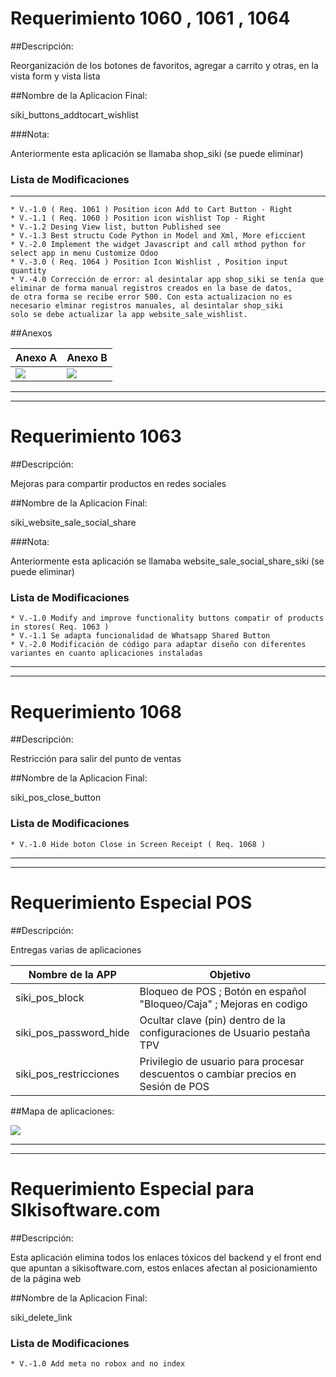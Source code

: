 # Requerimiento 1060 , 1061 , 1064

##Descripción: 

Reorganización de los botones de favoritos, agregar a carrito y otras, en la vista form y vista lista

##Nombre de la Aplicacion Final: 

siki_buttons_addtocart_wishlist

###Nota:
 
 Anteriormente esta aplicación se llamaba shop_siki (se puede eliminar)

### Lista de Modificaciones

------------------------
    * V.-1.0 ( Req. 1061 ) Position icon Add to Cart Button - Right 
    * V.-1.1 ( Req. 1060 ) Position icon wishlist Top - Right
    * V.-1.2 Desing View list, button Published see
    * V.-1.3 Best structu Code Python in Model and Xml, More eficcient
    * V.-2.0 Implement the widget Javascript and call mthod python for select app in menu Customize Odoo
    * V.-3.0 ( Req. 1064 ) Position Icon Wishlist , Position input quantity
    * V.-4.0 Corrección de error: al desintalar app shop_siki se tenía que eliminar de forma manual registros creados en la base de datos,
    de otra forma se recibe error 500. Con esta actualizacion no es necesario elminar registros manuales, al desintalar shop_siki
    solo se debe actualizar la app website_sale_wishlist. 

##Anexos

Anexo A  | Anexo B
------------- | -------------
![](https://pandao.github.io/editor.md/examples/images/4.jpg)  | ![](https://pandao.github.io/editor.md/examples/images/4.jpg)
     
     

---------------------
---------------------

# Requerimiento 1063

##Descripción: 

Mejoras para compartir productos en redes sociales

##Nombre de la Aplicacion Final: 

siki_website_sale_social_share

###Nota:
 
 Anteriormente esta aplicación se llamaba website_sale_social_share_siki (se puede eliminar)

### Lista de Modificaciones

    * V.-1.0 Modify and improve functionality buttons compatir of products in stores( Req. 1063 )
    * V.-1.1 Se adapta funcionalidad de Whatsapp Shared Button
    * V.-2.0 Modificación de código para adaptar diseño con diferentes variantes en cuanto aplicaciones instaladas

---------------------
---------------------
# Requerimiento 1068

##Descripción: 

Restricción para salir del punto de ventas

##Nombre de la Aplicacion Final: 

siki_pos_close_button

### Lista de Modificaciones

    * V.-1.0 Hide boton Close in Screen Receipt ( Req. 1068 )


---------------------
---------------------
# Requerimiento Especial POS

##Descripción: 

Entregas varias de aplicaciones

Nombre de la APP  | Objetivo
------------- | -------------
siki_pos_block  | Bloqueo de POS ; Botón en español "Bloqueo/Caja" ; Mejoras en codigo
siki_pos_password_hide  | Ocultar clave (pin) dentro de la configuraciones de Usuario pestaña TPV
siki_pos_restricciones  | Privilegio de usuario para procesar descuentos o cambiar precios en Sesión de POS    
     
##Mapa de aplicaciones:

![](https://pandao.github.io/editor.md/examples/images/4.jpg)


---------------------
---------------------
# Requerimiento Especial para SIkisoftware.com

##Descripción: 

Esta aplicación elimina todos los enlaces tóxicos del backend y el front end que apuntan a sikisoftware.com, estos enlaces afectan al posicionamiento de la página web

##Nombre de la Aplicacion Final: 

siki_delete_link

### Lista de Modificaciones

    * V.-1.0 Add meta no robox and no index
    
